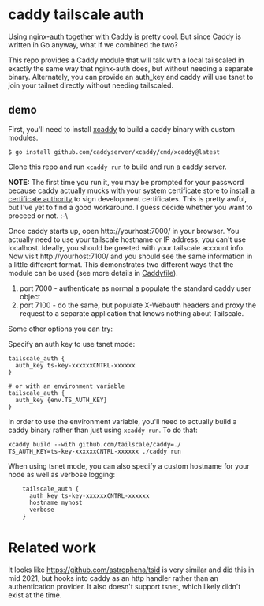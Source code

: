 # caddy tailscale auth

Using [nginx-auth][] together [with Caddy][] is pretty cool.  But since Caddy
is written in Go anyway, what if we combined the two?

This repo provides a Caddy module that will talk with a local tailscaled in
exactly the same way that nginx-auth does, but without needing a separate
binary.  Alternately, you can provide an auth_key and caddy will use tsnet to
join your tailnet directly without needing tailscaled.

[nginx-auth]: https://github.com/tailscale/tailscale/tree/main/cmd/nginx-auth
[with Caddy]: https://caddyserver.com/docs/caddyfile/directives/forward_auth#tailscale

## demo

First, you'll need to install [xcaddy][] to build a caddy binary with custom modules.

    $ go install github.com/caddyserver/xcaddy/cmd/xcaddy@latest

[xcaddy]: https://github.com/caddyserver/xcaddy

Clone this repo and run `xcaddy run` to build and run a caddy server.

**NOTE:** The first time you run it, you may be prompted for your password
because caddy actually mucks with your system certificate store to [install a
certificate authority] to sign development certificates.  This is pretty awful,
but I've yet to find a good workaround.  I guess decide whether you want to
proceed or not. :-\

[install a certificate authority]: https://caddyserver.com/docs/automatic-https

Once caddy starts up, open http://yourhost:7000/ in your browser.  You actually
need to use your tailscale hostname or IP address; you can't use localhost.
Ideally, you should be greeted with your tailscale account info.  Now visit
http://yourhost:7100/ and you should see the same information in a little
different format.  This demonstrates two different ways that the module can be
used (see more details in [Caddyfile](./Caddyfile)).

  1. port 7000 - authenticate as normal a populate the standard caddy user object
  2. port 7100 - do the same, but populate X-Webauth headers and proxy the
     request to a separate application that knows nothing about Tailscale.

Some other options you can try:

Specify an auth key to use tsnet mode:

    tailscale_auth {
      auth_key ts-key-xxxxxxCNTRL-xxxxxx
    }

    # or with an environment variable
    tailscale_auth {
      auth_key {env.TS_AUTH_KEY}
    }

In order to use the environment variable, you'll need to actually build a caddy
binary rather than just using `xcaddy run`.  To do that:

    xcaddy build --with github.com/tailscale/caddy=./
    TS_AUTH_KEY=ts-key-xxxxxxCNTRL-xxxxxx ./caddy run

When using tsnet mode, you can also specify a custom hostname for your node as
well as verbose logging:

```
    tailscale_auth {
      auth_key ts-key-xxxxxxCNTRL-xxxxxx
      hostname myhost
      verbose
    }
```

# Related work

It looks like <https://github.com/astrophena/tsid> is very similar and did this
in mid 2021, but hooks into caddy as an http handler rather than an
authentication provider. It also doesn't support tsnet, which likely didn't
exist at the time.
